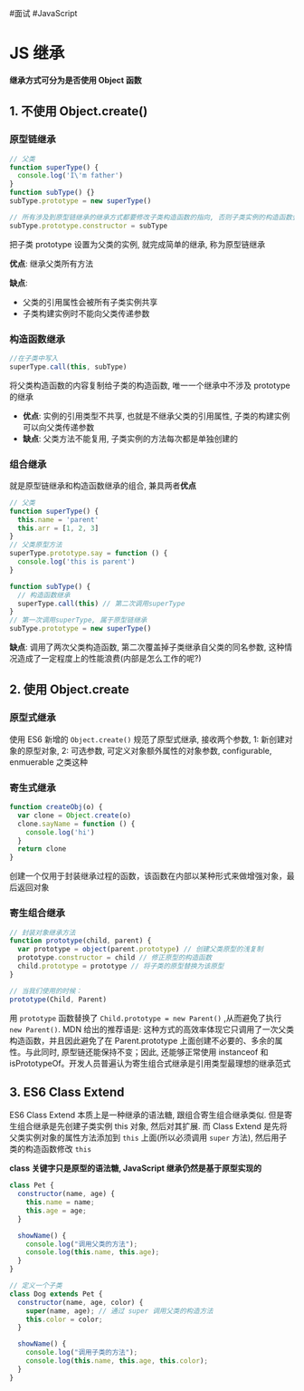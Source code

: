 #面试 #JavaScript
# JS 继承
**继承方式可分为是否使用 Object 函数**

## 1. 不使用 Object.create()

### 原型链继承

```javascript
// 父类
function superType() {
  console.log('I\'m father')
}
function subType() {}
subType.prototype = new superType()

// 所有涉及到原型链继承的继承方式都要修改子类构造函数的指向, 否则子类实例的构造函数会指向父类
subType.prototype.constructor = subType
```

把子类 prototype 设置为父类的实例, 就完成简单的继承, 称为原型链继承

**优点**: 继承父类所有方法

**缺点**:

- 父类的引用属性会被所有子类实例共享
- 子类构建实例时不能向父类传递参数

### 构造函数继承

```javascript
//在子类中写入
superType.call(this, subType)
```

将父类构造函数的内容复制给子类的构造函数, 唯一一个继承中不涉及 prototype 的继承

- **优点**: 实例的引用类型不共享, 也就是不继承父类的引用属性, 子类的构建实例可以向父类传递参数
- **缺点**: 父类方法不能复用, 子类实例的方法每次都是单独创建的

###  组合继承

就是原型链继承和构造函数继承的组合, 兼具两者**优点**

```javascript
// 父类
function superType() {
  this.name = 'parent'
  this.arr = [1, 2, 3]
}
// 父类原型方法
superType.prototype.say = function () {
  console.log('this is parent')
}

function subType() {
  // 构造函数继承
  superType.call(this) // 第二次调用superType
}
// 第一次调用superType, 属于原型链继承
subType.prototype = new superType()
```

**缺点**: 调用了两次父类构造函数, 第二次覆盖掉子类继承自父类的同名参数, 这种情况造成了一定程度上的性能浪费(内部是怎么工作的呢?)

## 2. 使用 Object.create

### 原型式继承

使用 ES6 新增的 `Object.create()` 规范了原型式继承, 接收两个参数, 1: 新创建对象的原型对象, 2: 可选参数, 可定义对象额外属性的对象参数, configurable, enmuerable 之类这种

### 寄生式继承

```javascript
function createObj(o) {
  var clone = Object.create(o)
  clone.sayName = function () {
    console.log('hi')
  }
  return clone
}
```

创建一个仅用于封装继承过程的函数，该函数在内部以某种形式来做增强对象，最后返回对象

### 寄生组合继承

```javascript
// 封装对象继承方法
function prototype(child, parent) {
  var prototype = object(parent.prototype) // 创建父类原型的浅复制
  prototype.constructor = child // 修正原型的构造函数
  child.prototype = prototype // 将子类的原型替换为该原型
}

// 当我们使用的时候：
prototype(Child, Parent)
```

用 `prototype` 函数替换了 `Child.prototype = new Parent()` ,从而避免了执行 `new Parent()`. MDN 给出的推荐语是: 这种方式的高效率体现它只调用了一次父类构造函数，并且因此避免了在 Parent.prototype 上面创建不必要的、多余的属性。与此同时, 原型链还能保持不变；因此, 还能够正常使用 instanceof 和 isPrototypeOf。开发人员普遍认为寄生组合式继承是引用类型最理想的继承范式

## 3. ES6 Class Extend

ES6 Class Extend 本质上是一种继承的语法糖, 跟组合寄生组合继承类似. 但是寄生组合继承是先创建子类实例 this 对象, 然后对其扩展. 而 Class Extend 是先将父类实例对象的属性方法添加到 `this` 上面(所以必须调用 `super` 方法), 然后用子类的构造函数修改 `this`

**class 关键字只是原型的语法糖, JavaScript 继承仍然是基于原型实现的**

```js
class Pet {
  constructor(name, age) {
    this.name = name;
    this.age = age;
  }

  showName() {
    console.log("调用父类的方法");
    console.log(this.name, this.age);
  }
}

// 定义一个子类
class Dog extends Pet {
  constructor(name, age, color) {
    super(name, age); // 通过 super 调用父类的构造方法
    this.color = color;
  }

  showName() {
    console.log("调用子类的方法");
    console.log(this.name, this.age, this.color);
  }
}
```
